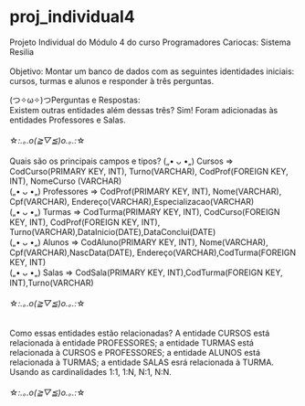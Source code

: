 # proj_individual4
Projeto Individual do Módulo 4 do curso Programadores Cariocas: Sistema Resilia
<br>
<br>
Objetivo: Montar um banco de dados com as seguintes identidades iniciais: cursos, turmas e alunos e responder à três perguntas.

 (つ✧ω✧)つPerguntas e Respostas:
 <br>
 Existem outras entidades além dessas três? Sim! Foram adicionadas às entidades Professores e Salas.
 <br>
 <br>
☆*:.｡.o(≧▽≦)o.｡.:*☆ 
<br>
<br>
 Quais são os principais campos e tipos? 
   („• ᴗ •„) Cursos => CodCurso(PRIMARY KEY, INT), Turno(VARCHAR), CodProf(FOREIGN KEY, INT), NomeCurso (VARCHAR)
   <br>
   („• ᴗ •„) Professores => CodProf(PRIMARY KEY, INT), Nome(VARCHAR), Cpf(VARCHAR), Endereço(VARCHAR),Especializacao(VARCHAR)
   <br>
   („• ᴗ •„) Turmas => CodTurma(PRIMARY KEY, INT), CodCurso(FOREIGN KEY, INT), CodProf(FOREIGN KEY, INT), Turno(VARCHAR),DataInicio(DATE),DataConclui(DATE)
   <br>
   („• ᴗ •„) Alunos => CodAluno(PRIMARY KEY, INT), Nome(VARCHAR), Cpf(VARCHAR),NascData(DATE), Endereço(VARCHAR),CodTurma(FOREIGN KEY, INT)
   <br>
   („• ᴗ •„) Salas => CodSala(PRIMARY KEY, INT),CodTurma(FOREIGN KEY, INT),Turno(VARCHAR)
   <br>
   <br>
 ☆*:.｡.o(≧▽≦)o.｡.:*☆  
 <br>
 <br>
 Como essas entidades estão relacionadas? A entidade CURSOS está relacionada à entidade PROFESSORES; a entidade TURMAS está relacionada à CURSOS e PROFESSORES; a entidade ALUNOS está relacionada à TURMAS; a entidade SALAS esrá relacionada à TURMA. Usando as cardinalidades 1:1, 1:N, N:1, N:N.
  <br>
   <br>
 ☆*:.｡.o(≧▽≦)o.｡.:*☆  
